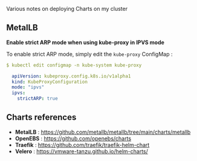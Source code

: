 Various notes on deploying Charts on my cluster

## MetalLB

**Enable strict ARP mode when using kube-proxy in IPVS mode**

  To enable strict ARP mode, simply edit the `kube-proxy` ConfigMap :

  ```YAML
  $ kubectl edit configmap -n kube-system kube-proxy
  
    apiVersion: kubeproxy.config.k8s.io/v1alpha1
    kind: KubeProxyConfiguration
    mode: "ipvs"
    ipvs:
      strictARP: true
  ```

## Charts references

- **MetalLB** : https://github.com/metallb/metallb/tree/main/charts/metallb
- **OpenEBS** : https://github.com/openebs/charts
- **Traefik** : https://github.com/traefik/traefik-helm-chart
- **Velero** : https://vmware-tanzu.github.io/helm-charts/ 

